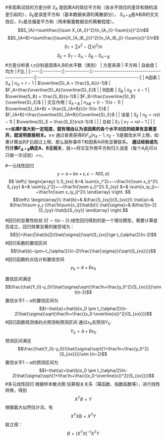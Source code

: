 #多因素试验的方差分析
$S_A$ 是因素A的效应平方和（各水平效应的差异和随机误差引起的），$S_E$是误差平方和（基本数据来源的离散部分），
$S_{A*B}$是A和B的交叉效应，$S_T$是总偏差平方和（用来衡量数据总的离散程度）。
$$S_{A}=\sum\frac{(\sum X_{A_i})^2}{n_{A_i}}-(\sum{x})^2/n$$
$$S_{A*B}=\sum\frac{(\sum{X_{A_iB_j}})^2}{n_{A_iB_j}}-(\sum{x})^2/n$$$$S_T=\sum{x^2}-(\sum{x})^2/n$$$$S_E=S_T-S_A-S_B-S_{A*B}$$
#方差分析表
  r,s分别是因素A,B的水平数（类别）
  | 方差来源 | 平方和       | 自由度          | 均方                                               | F比                                                  |
|:----:|:---------:|:------------:|:------------------------------------------------:|:---------------------------------------------------:|
| A因素  | $S_A$     | $n_A=r-1$        | $\overline{S}_A = \frac{S_A}{r-1}$                | $F_A=\frac{\overline{S}_A}{\overline{S}_E}$         |
| B因素  | $S_B$     | $n_B=s-1$        | $\overline{S_B} = \frac{S_B}{s-1}$                | $F_B=\frac{\overline{S}_B}{\overline{S}_E}$         |
| 交互作用 | $S_{A*B}$ | $n_{AB}=(r-1)(s-1)$ | $\overline{S}_{A*B} = \frac{S_{A*B}}{(r-1)(s-1)}$ | $F_{A*B}=\frac{\overline{S}_{A*B}}{\overline{S}_E}$ |
| 误差   | $S_E$     | $n_E=rs(t-1)$    | $\overline{S}_E = \frac{S_E}{rs(t-1)}$            |                                                     |
| 总和   | $S_T$     | $n_T=rst-1$      |                                                  |                                                     |  
**==如果F值大到一定程度，就有理由认为该因素的各个水平对应的结果有显著差异，就说明直接相关。==**
通过查表获得的$F_\alpha(n_A-1,n_E-1)$是置信水平上限，如果计算出的F比超过上限，那么就称事件T和因素A间有显著联系。
**通过经验或先行计算$F_{A*B}$确定A、B无相关**，就==将交互作用平方和归入误差（每个$A_iB_j$可以只做一次试验）==。


#一元线性回归
$$y=a+bx+\epsilon, \epsilon \sim N(0,\sigma)$$
$$ \left\{
\begin{array} \\
S_{xx} &=& \sum{x_i^2}~-~\frac1n(\sum x_i)^2\\
S_{yy} &=& \sum{y_j^2}~-~\frac1n(\sum y_i)^2\\
S_{xy} &=& \sum{x_iy_j}~-~\frac1n(\sum x_iy_j)^2\\
\end{array} \right.
$$
$$\left\{
\begin{array}\\
\hat{b}=&   &\frac{S_{xy}}{S_{xx}}\\
\hat{a}=&   &\frac1n\sum y_j-(\frac1n\sum{x_i})\hat{b}\\
\hat{\sigma}=&   &\frac1{n-2}(S_{yy}-\hat{b}S_{xy})
\end{array}
\right.$$

#回归的显著性检验 
   $|t|\sim t(n-2);$线性回归得到的是一个理论模型，需要计算是否成立，回归效果显著的接受域为：$$|t|=\frac{|\hat{b}|}{\hat{\sigma}}\sqrt{S_{xx}}\ge t_{\alpha/2}(n-2)$$
#回归系数的置信区间
  $$(\hat{b}~\pm~t_{\alpha/2}(n-2)\frac{\hat{\sigma}}{\sqrt{S_{xx}}})$$
#回归函数的点估计和置信空间
$$y_0 = \hat{a}+\hat{b}x_0$$

置信区间满足$$\frac{\hat{Y_0}-y_0}{\hat{\sigma}\sqrt{\frac1n+\frac{y_0^2}{S_{xx}}}}\sim t(n-2)$$
置信水平$1-\alpha$的置信区间为$$(~\hat{a}+\hat{b}x_0 \pm t_{\alpha/2}(n-2)\hat{\sigma}\sqrt{\frac1n+\frac{(x_0-\overline{x})^2}{S_{xx}}})$$
#回归函数观测值的点预测和预测区间
通过$x_0$去预测$Y_0$:$$Y_0 = \hat{a}+\hat{b}x_0$$
预测区间满足$$\frac{\hat{Y_0}-y_0}{\hat{\sigma}\sqrt{1+\frac1n+\frac{y_0^2}{S_{xx}}}}\sim t(n-2)$$
置信水平$1-\alpha$的预测区间为$$(~\hat{a}+\hat{b}x_0 \pm t_{\alpha/2}(n-2)\hat{\sigma}\sqrt{1+\frac1n+\frac{(x_0-\overline{x})^2}{S_{xx}}})$$
#多元线性回归
根据样本散点图  估算相关关系（幂函数、指数函数等），进行线性转换，得到$$X^TB=Y$$
根据最大似然估计法，有$$X^TXB=X^TY$$
联立得：$$B=(X^TX)^{-1}X^TY$$
